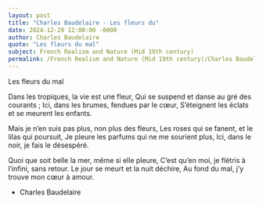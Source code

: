 ```yaml
---
layout: post
title: "Charles Baudelaire - Les fleurs du"
date: 2024-12-28 12:00:00 -0000
author: Charles Baudelaire
quote: "Les fleurs du mal"
subject: French Realism and Nature (Mid 19th century)
permalink: /French Realism and Nature (Mid 19th century)/Charles Baudelaire/Charles Baudelaire - Les fleurs du
---
```


Les fleurs du mal

Dans les tropiques, la vie est une fleur,
Qui se suspend et danse au gré des courants ;
Ici, dans les brumes, fendues par le cœur,
S’éteignent les éclats et se meurent les enfants.

Mais je n’en suis pas plus, non plus des fleurs,
Les roses qui se fanent, et le lilas qui poursuit,
Je pleure les parfums qui ne me sourient plus,
Ici, dans le noir, je fais le désespéré.

Quoi que soit belle la mer, même si elle pleure,
C’est qu’en moi, je flétris à l’infini, sans retour.
Le jour se meurt et la nuit déchire,
Au fond du mal, j’y trouve mon cœur à amour.

- Charles Baudelaire
